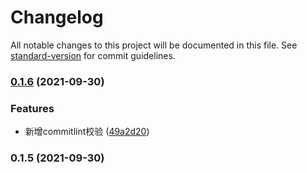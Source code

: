 # Changelog

All notable changes to this project will be documented in this file. See [standard-version](https://github.com/conventional-changelog/standard-version) for commit guidelines.

### [0.1.6](https://github.com/jundong-gao/GUI/compare/v0.1.5...v0.1.6) (2021-09-30)


### Features

* 新增commitlint校验 ([49a2d20](https://github.com/jundong-gao/GUI/commit/49a2d20335117410c903be62a539cbc856f25340))

### 0.1.5 (2021-09-30)
